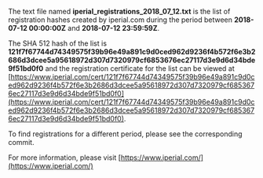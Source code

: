 The text file named **iperial_registrations_2018_07_12.txt** is the list of registration hashes created by iperial.com during the period between **2018-07-12 00:00:00Z** and **2018-07-12 23:59:59Z**.

The SHA 512 hash of the list is **121f7f67744d74349575f39b96e49a891c9d0ced962d9236f4b572f6e3b2686d3dcee5a95618972d307d7320979cf6853676ec27117d3e9d6d34bde9f51bd0f0** and the registration certificate for the list can be viewed at [https://www.iperial.com/cert/121f7f67744d74349575f39b96e49a891c9d0ced962d9236f4b572f6e3b2686d3dcee5a95618972d307d7320979cf6853676ec27117d3e9d6d34bde9f51bd0f0](https://www.iperial.com/cert/121f7f67744d74349575f39b96e49a891c9d0ced962d9236f4b572f6e3b2686d3dcee5a95618972d307d7320979cf6853676ec27117d3e9d6d34bde9f51bd0f0).

To find registrations for a different period, please see the corresponding commit.

For more information, please visit [https://www.iperial.com/](https://www.iperial.com/)
